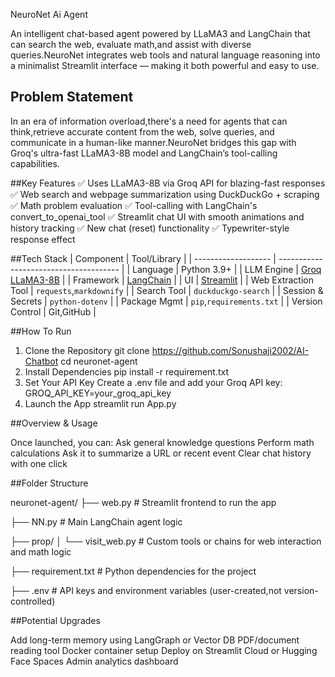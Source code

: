 NeuroNet Ai Agent

An intelligent chat-based agent powered by LLaMA3 and LangChain that can search the web, evaluate math,and assist with diverse queries.NeuroNet integrates web tools and natural language reasoning into a minimalist Streamlit interface — making it both powerful and easy to use.

## Problem Statement
In an era of information overload,there's a need for agents that can think,retrieve accurate content from the web, solve queries, and communicate in a human-like manner.NeuroNet bridges this gap with Groq's ultra-fast LLaMA3-8B model and LangChain’s tool-calling capabilities.

##Key Features
✅ Uses LLaMA3-8B via Groq API for blazing-fast responses
✅ Web search and webpage summarization using DuckDuckGo + scraping
✅ Math problem evaluation
✅ Tool-calling with LangChain's convert_to_openai_tool
✅ Streamlit chat UI with smooth animations and history tracking
✅ New chat (reset) functionality
✅ Typewriter-style response effect

##Tech Stack
| Component           | Tool/Library                           |
| ------------------- | -------------------------------------- |
| Language            | Python 3.9+                            |
| LLM Engine          | [Groq LLaMA3-8B](https://groq.com)     |
| Framework           | [LangChain](https://www.langchain.com) |
| UI                  | [Streamlit](https://streamlit.io)      |
| Web Extraction Tool | `requests`,`markdownify`              |
| Search Tool         | `duckduckgo-search`                    |
| Session & Secrets   | `python-dotenv`                        |
| Package Mgmt        | `pip`,`requirements.txt`              |
| Version Control     | Git,GitHub                            |

##How To Run

1. Clone the Repository
git clone https://github.com/Sonushaji2002/AI-Chatbot
cd neuronet-agent
2. Install Dependencies
pip install -r requirement.txt
3. Set Your API Key
Create a .env file and add your Groq API key:
GROQ_API_KEY=your_groq_api_key
4. Launch the App
streamlit run App.py

##Overview & Usage

Once launched, you can:
Ask general knowledge questions
Perform math calculations
Ask it to summarize a URL or recent event
Clear chat history with one click

##Folder Structure
 
neuronet-agent/
├── web.py               # Streamlit frontend to run the app 

├── NN.py                # Main LangChain agent logic 

├── prop/
│   └── visit_web.py     # Custom tools or chains for web interaction and math logic

├── requirement.txt      # Python dependencies for the project

├── .env                 # API keys and environment variables (user-created,not version-controlled)


##Potential Upgrades
 
Add long-term memory using LangGraph or Vector DB
PDF/document reading tool
Docker container setup
Deploy on Streamlit Cloud or Hugging Face Spaces
Admin analytics dashboard





